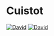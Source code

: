 # Cuistot

[![David](https://img.shields.io/david/wfortin/Cuistot.svg?style=flat-square)](https://david-dm.org/wfortin/Cuistot#info=dependencies&view=table)
[![David](https://img.shields.io/david/dev/wfortin/Cuistot.svg?style=flat-square)](https://david-dm.org/wfortin/Cuistot#info=devDependencies&view=table)
